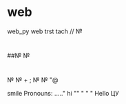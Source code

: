 # web
web_py
web trst
tach
//
№
#
#
##№
№
#
№
№
+
;
№
№
"@

  smile Pronouns: ....."
hi
""
"
"
"
Hello
ЦУ
